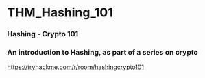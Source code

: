 # THM_Hashing_101

### Hashing - Crypto 101
### An introduction to Hashing, as part of a series on crypto
https://tryhackme.com/r/room/hashingcrypto101

